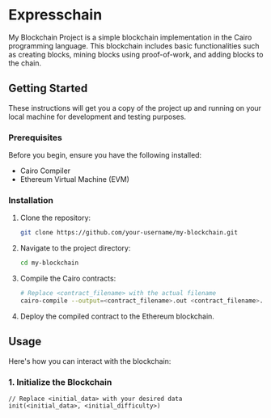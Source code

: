 # Expresschain

My Blockchain Project is a simple blockchain implementation in the Cairo programming language. This blockchain includes basic functionalities such as creating blocks, mining blocks using proof-of-work, and adding blocks to the chain.

## Getting Started

These instructions will get you a copy of the project up and running on your local machine for development and testing purposes.

### Prerequisites

Before you begin, ensure you have the following installed:

- Cairo Compiler
- Ethereum Virtual Machine (EVM)

### Installation

1. Clone the repository:

    ```bash
    git clone https://github.com/your-username/my-blockchain.git
    ```

2. Navigate to the project directory:

    ```bash
    cd my-blockchain
    ```

3. Compile the Cairo contracts:

    ```bash
    # Replace <contract_filename> with the actual filename
    cairo-compile --output=<contract_filename>.out <contract_filename>.cairo
    ```

4. Deploy the compiled contract to the Ethereum blockchain.

## Usage

Here's how you can interact with the blockchain:

### 1. Initialize the Blockchain

```cairo
// Replace <initial_data> with your desired data
init(<initial_data>, <initial_difficulty>)

